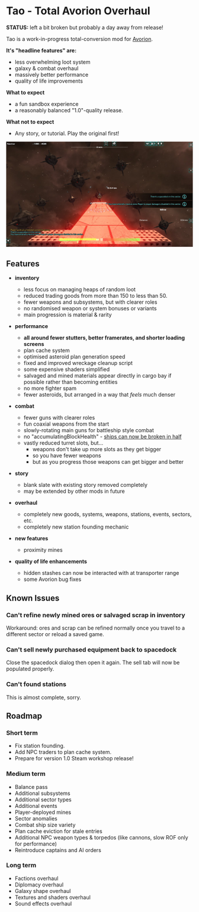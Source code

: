 # Tao - Total Avorion Overhaul

**STATUS:** left a bit broken but probably a day away from release!

Tao is a work-in-progress total-conversion mod for [Avorion](https://store.steampowered.com/app/445220/Avorion/).

**It's "headline features" are:**

* less overwhelming loot system
* galaxy & combat overhaul
* massively better performance
* quality of life improvements

**What to expect**

* a fun sandbox experience
* a reasonably balanced "1.0"-quality release.

**What not to expect**

* Any story, or tutorial. Play the original first!

![screenshot of the TOA mod for Avorion](screenshot.jpg)

Features
----

* **inventory**
   - less focus on managing heaps of random loot
   - reduced trading goods from more than 150 to less than 50.
   - fewer weapons and subsystems, but with clearer roles
   - no randomised weapon or system bonuses or variants
   - main progression is material & rarity

* **performance**
  - **all around fewer stutters, better framerates, and shorter loading screens**
  - plan cache system
  - optimised asteroid plan generation speed
  - fixed and improved wreckage cleanup script
  - some expensive shaders simplified
  - salvaged and mined materials appear directly in cargo bay if possible rather than becoming entities
  - no more fighter spam
  - fewer asteroids, but arranged in a way that *feels* much denser

* **combat**
  - fewer guns with clearer roles
  - fun coaxial weapons from the start
  - slowly-rotating main guns for battleship style combat
  - no "accumulatingBlockHealth" - [ships can now be broken in half]([https://www.reddit.com/r/avorion/comments/o8bnst/my_most_complex_centrally_armored_ships_this/](https://www.reddit.com/r/avorion/comments/o8bnst/my_most_complex_centrally_armored_ships_this/h36f99e/))
  - vastly reduced turret slots, but...
    - weapons don't take up more slots as they get bigger
    - so you have fewer weapons
    - but as you progress those weapons can get bigger and better

* **story**
   - blank slate with existing story removed completely
   - may be extended by other mods in future
 
 * **overhaul**
   - completely new goods, systems, weapons, stations, events, sectors, etc.
   - completely new station founding mechanic
  
 * **new features**
   - proximity mines
     
 * **quality of life enhancements**
   - hidden stashes can now be interacted with at transporter range
   - some Avorion bug fixes

Known Issues
------------

### Can't refine newly mined ores or salvaged scrap in inventory

Workaround: ores and scrap can be refined normally once you travel to a different sector or reload a saved game.

### Can't sell newly purchased equipment back to spacedock

Close the spacedock dialog then open it again. The sell tab will now be populated properly.

### Can't found stations

This is almost complete, sorry.


Roadmap
-------

### Short term

* Fix station founding.
* Add NPC traders to plan cache system.
* Prepare for version 1.0 Steam workshop release!

### Medium term

* Balance pass
* Additional subsystems
* Additional sector types
* Additional events
* Player-deployed mines
* Sector anomalies
* Combat ship size variety
* Plan cache eviction for stale entries
* Additional NPC weapon types & torpedos (like cannons, slow ROF only for performance)
* Reintroduce captains and AI orders

### Long term

* Factions overhaul
* Diplomacy overhaul
* Galaxy shape overhaul
* Textures and shaders overhaul
* Sound effects overhaul

